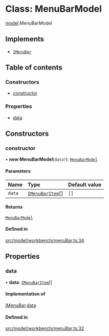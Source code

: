 # Class: MenuBarModel

[model](../modules/model.md).MenuBarModel

## Implements

- [`IMenuBar`](../interfaces/model.IMenuBar.md)

## Table of contents

### Constructors

- [constructor](model.MenuBarModel.md#constructor)

### Properties

- [data](model.MenuBarModel.md#data)

## Constructors

### constructor

• **new MenuBarModel**(`data?`): [`MenuBarModel`](model.MenuBarModel.md)

#### Parameters

| Name | Type | Default value |
| :------ | :------ | :------ |
| `data` | [`IMenuBarItem`](../interfaces/model.IMenuBarItem.md)[] | `[]` |

#### Returns

[`MenuBarModel`](model.MenuBarModel.md)

#### Defined in

[src/model/workbench/menuBar.ts:34](https://github.com/mtsdnz/allai-core/blob/5932278/src/model/workbench/menuBar.ts#L34)

## Properties

### data

• **data**: [`IMenuBarItem`](../interfaces/model.IMenuBarItem.md)[]

#### Implementation of

[IMenuBar](../interfaces/model.IMenuBar.md).[data](../interfaces/model.IMenuBar.md#data)

#### Defined in

[src/model/workbench/menuBar.ts:32](https://github.com/mtsdnz/allai-core/blob/5932278/src/model/workbench/menuBar.ts#L32)
